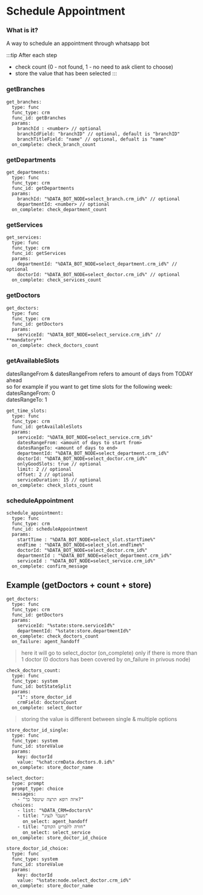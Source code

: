 # Schedule Appointment

### What is it?
A way to schedule an appointment through whatsapp bot

:::tip
After each step
- check count (0 - not found, 1 - no need to ask client to choose)
- store the value that has been selected
:::

### getBranches
```
get_branches:
  type: func
  func_type: crm
  func_id: getBranches
  params:
    branchId : <number> // optional
    branchIdField: "branchID" // optional, default is "branchID"
    branchTitleField: "name" // optional, defualt is "name"
  on_complete: check_branch_count
```

### getDepartments
```
get_departments:
  type: func
  func_type: crm
  func_id: getDepartments
  params:
    branchId: "%DATA_BOT_NODE=select_branch.crm_id%" // optional
    departmentId: <number> // optional
  on_complete: check_department_count
```

### getServices
```
get_services:
  type: func
  func_type: crm
  func_id: getServices
  params:
    departmentId: "%DATA_BOT_NODE=select_department.crm_id%" // optional
    doctorId: "%DATA_BOT_NODE=select_doctor.crm_id%" // optional
  on_complete: check_services_count
```

### getDoctors
```
get_doctors:
  type: func
  func_type: crm
  func_id: getDoctors
  params:
    serviceId: "%DATA_BOT_NODE=select_service.crm_id%" // **mandatory**
  on_complete: check_doctors_count
```

### getAvailableSlots
datesRangeFrom & datesRangeFrom refers to amount of days from TODAY ahead<br />
so for example if you want to get time slots for the following week:<br />
datesRangeFrom: 0<br />
datesRangeTo: 1<br />
```
get_time_slots:
  type: func
  func_type: crm
  func_id: getAvailableSlots
  params:
    serviceId: "%DATA_BOT_NODE=select_service.crm_id%"
    datesRangeFrom: <amount of days to start from>
    datesRangeTo: <amount of days to end>
    departmentId: "%DATA_BOT_NODE=select_department.crm_id%"
    doctorId: "%DATA_BOT_NODE=select_doctor.crm_id%"
    onlyGoodSlots: true // optional
    limit: 2 // optional
    offset: 2 // optional
    serviceDuration: 15 // optional
  on_complete: check_slots_count
```

### scheduleAppointment
```
schedule_appointment:
  type: func
  func_type: crm
  func_id: scheduleAppointment
  params:
    startTime : "%DATA_BOT_NODE=select_slot.startTime%"
    endTime : "%DATA_BOT_NODE=select_slot.endTime%"
    doctorId: "%DATA_BOT_NODE=select_doctor.crm_id%"
    departmentId : "%DATA_BOT_NODE=select_department.crm_id%"
    serviceId : "%DATA_BOT_NODE=select_service.crm_id%"
  on_complete: confirm_message
```

## Example (getDoctors + count + store)
```
get_doctors:
  type: func
  func_type: crm
  func_id: getDoctors
  params:
    serviceId: "%state:store.serviceId%"
    departmentId: "%state:store.departmentId%"
  on_complete: check_doctors_count
  on_failure: agent_handoff
```
> here it will go to select_doctor (on_complete) only if there is more than 1 doctor (0 doctors has been covered by on_failure in privous node)
```
check_doctors_count:
  type: func
  func_type: system
  func_id: botStateSplit
  params:
    "1": store_doctor_id
    crmField: doctorsCount
  on_complete: select_doctor
```
> storing the value is different between single & multiple options
```
store_doctor_id_single:
  type: func
  func_type: system
  func_id: storeValue
  params:
    key: doctorId
    value: "%chat:crmData.doctors.0.id%"
  on_complete: store_doctor_name
```
```
select_doctor:
  type: prompt
  prompt_type: choice
  messages:
    - "איזה רופא תרצה שיטפל בך?"
  choices:
    - list: "%DATA_CRM=doctors%"
    - title: "מעבר לנציג"
      on_select: agent_handoff
    - title: "חזרה לתפריט הקודם"
      on_select: select_service
  on_complete: store_doctor_id_choice
```
```
store_doctor_id_choice:
  type: func
  func_type: system
  func_id: storeValue
  params:
    key: doctorId
    value: "%state:node.select_doctor.crm_id%"
  on_complete: store_doctor_name
```